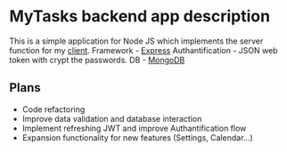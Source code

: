 # MyTasks backend app description

This is a simple application for Node JS which implements the server function for my [client](https://github.com/sshaporov/mytasks-frontend).
Framework - [Express](https://expressjs.com/)
Authantification - JSON web token with crypt the passwords.
DB - [MongoDB](https://www.mongodb.com/)

## Plans
- Code refactoring
- Improve data validation and database interaction
- Implement refreshing JWT and improve Authantification flow
- Expansion functionality for new features (Settings, Calendar...)
